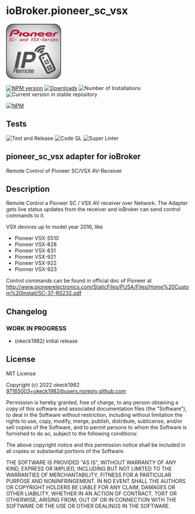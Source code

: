 # ioBroker.pioneer_sc_vsx
<img src="admin/pioneer_sc_vsx.png" width="150px" alt="Logo">

[![NPM version](https://img.shields.io/npm/v/iobroker.pioneer_sc_vsx.svg)](https://www.npmjs.com/package/iobroker.pioneer_sc_vsx)
[![Downloads](https://img.shields.io/npm/dm/iobroker.pioneer_sc_vsx.svg)](https://www.npmjs.com/package/iobroker.pioneer_sc_vsx)
![Number of Installations](https://iobroker.live/badges/pioneer_sc_vsx-installed.svg)
![Current version in stable repository](https://iobroker.live/badges/pioneer_sc_vsx-stable.svg)

[![NPM](https://nodei.co/npm/iobroker.pioneer_sc_vsx.png?downloads=true)](https://nodei.co/npm/iobroker.pioneer_sc_vsx/)

## Tests
![Test and Release](https://github.com/okeck1982/ioBroker.pioneer_sc_vsx/workflows/Test%20and%20Release/badge.svg)
![Code QL](https://github.com/okeck1982/ioBroker.pioneer_sc_vsx/workflows/CodeQL/badge.svg)
![Super Linter](https://github.com/okeck1982/ioBroker.pioneer_sc_vsx/workflows/Lint%20Code%20Base/badge.svg)

## pioneer_sc_vsx adapter for ioBroker
Remote Control of Pioneer SC/VSX AV-Receiver

## Description
Remote Control a Pioneer SC / VSX AV receiver over Network.
The Adapter gets live status updates from the receiver and ioBroker can send control commands to it.

VSX devices up to model year 2016, like
* Pioneer VSX-S510
* Pioneer VSX-828
* Pioneer VSX-831
* Pioneer VSX-921
* Pioneer VSX-922
* Pionner VSX-923

Control commands can be found in official doc of Pioneer at http://www.pioneerelectronics.com/StaticFiles/PUSA/Files/Home%20Custom%20Install/SC-37-RS232.pdf

## Changelog
<!--
	Placeholder for the next version (at the beginning of the line):
	### **WORK IN PROGRESS**
-->

### **WORK IN PROGRESS**
* (okeck1982) initial release

## License
MIT License

Copyright (c) 2022 okeck1982 <97165003+okeck1982@users.noreply.github.com>

Permission is hereby granted, free of charge, to any person obtaining a copy
of this software and associated documentation files (the "Software"), to deal
in the Software without restriction, including without limitation the rights
to use, copy, modify, merge, publish, distribute, sublicense, and/or sell
copies of the Software, and to permit persons to whom the Software is
furnished to do so, subject to the following conditions:

The above copyright notice and this permission notice shall be included in all
copies or substantial portions of the Software.

THE SOFTWARE IS PROVIDED "AS IS", WITHOUT WARRANTY OF ANY KIND, EXPRESS OR
IMPLIED, INCLUDING BUT NOT LIMITED TO THE WARRANTIES OF MERCHANTABILITY,
FITNESS FOR A PARTICULAR PURPOSE AND NONINFRINGEMENT. IN NO EVENT SHALL THE
AUTHORS OR COPYRIGHT HOLDERS BE LIABLE FOR ANY CLAIM, DAMAGES OR OTHER
LIABILITY, WHETHER IN AN ACTION OF CONTRACT, TORT OR OTHERWISE, ARISING FROM,
OUT OF OR IN CONNECTION WITH THE SOFTWARE OR THE USE OR OTHER DEALINGS IN THE
SOFTWARE.